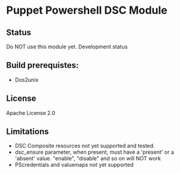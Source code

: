 Puppet Powershell DSC Module
============================

Status
------

Do NOT use this module yet.
Development status

Build prerequistes:
-------------
- Dos2unix

License
-------
Apache License 2.0

Limitations
-----------
- DSC Composite resources not yet supported and tested.
- dsc_ensure parameter, when present, must have a 'present' or a 'absent' value. "enable", "disable" and so on will NOT work
- PScredentials and valuemaps not yet supported

